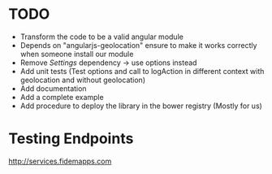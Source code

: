 # TODO

* Transform the code to be a valid angular module
* Depends on "angularjs-geolocation" ensure to make it works correctly when someone install our module
* Remove *Settings* dependency -> use options instead
* Add unit tests (Test options and call to logAction in different context with geolocation and without geolocation)
* Add documentation
* Add a complete example
* Add procedure to deploy the library in the bower registry (Mostly for us)

# Testing Endpoints

http://services.fidemapps.com
